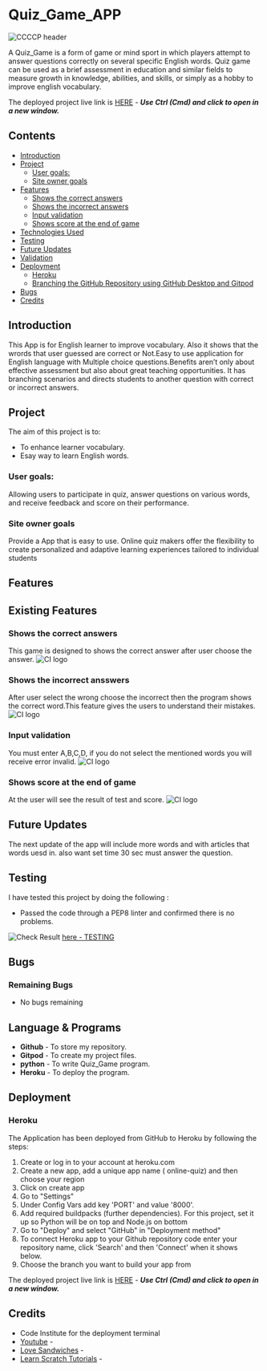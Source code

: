 
# Quiz_Game_APP
![CCCCP header](/assets/images/quize_game.PNG)

A Quiz_Game is a form of game or mind sport in which players attempt to answer questions correctly on several specific English words. Quiz game can be used as a brief assessment in education and similar fields to measure growth in knowledge, abilities, and skills, or simply as a hobby to improve english vocabulary.

The deployed project live link is [HERE](https://online-quiz-3a836d46c6c0.herokuapp.com/) - ***Use Ctrl (Cmd) and click to open in a new window.*** 


## Contents

- [Introduction](#introduction)
- [Project](#project)
  - [User goals:](#user-goals)
  - [Site owner goals](#site-owner-goals)
- [Features](#features)
  - [Shows the correct answers](#show-the-correct-answers)
  - [Shows the incorrect answers](#show-the-incorrect-answers)
  - [Input validation](#input-validation)
  - [Shows score at the end of game](#shows-score-at-the-end-of-game)
- [Technologies Used](#technologies-used)
- [Testing](#testing)
- [Future Updates](#future-updates)  
- [Validation](#validation)
- [Deployment](#deployment)
  - [Heroku](#heroku)
  - [Branching the GitHub Repository using GitHub Desktop and Gitpod](#branching-the-github-repository-using-github-desktop-and-Gitpod)
- [Bugs](#bugs)
- [Credits](#credits)

 

## Introduction
This App is for English learner to improve vocabulary. Also it shows that the wrords that user guessed are correct or Not.Easy to use application for English language with Multiple choice questions.Benefits aren’t only about effective assessment but also about great teaching opportunities. It has branching scenarios and directs students to another question with correct or incorrect answers.

## Project 

The aim of this project is to:

- To enhance learner vocabulary.
- Esay way to learn English words.

### User goals:

Allowing users to participate in quiz, answer questions on various words, and receive feedback and score on their performance.


### Site owner goals

Provide a App that is easy to use.
Online quiz makers offer the flexibility to create personalized and adaptive learning experiences tailored to individual students



## Features
## Existing Features


### Shows the correct answers
This game is designed to shows the correct answer after user choose the answer.
![CI logo](/assets/images/Correct.PNG)

### Shows the incorrect ansswers
After user select the wrong choose the incorrect then the program shows the correct word.This feature gives the users to understand their mistakes.
![CI logo](/assets/images/Incorrect.PNG)

### Input validation 
 You  must enter A,B,C,D, if you do not select the mentioned words you will receive error invalid.
![CI logo](/assets/images/Incorrect.PNG)


### Shows score at the end of game
At the user will see the result of test and score.
![CI logo](/assets/images/score.PNG)



## Future Updates

The next update of the app will include more words and with articles that words uesd in. also want set time 30 sec must answer the question.


## Testing

I have tested this project by doing the following :
- Passed the code through a PEP8 linter and confirmed there is no problems.

![Check Result](/assets/images/testing.PNG)
[here - TESTING]()

## Bugs


### Remaining Bugs
    
- No bugs remaining

## Language & Programs

- **Github** - To store my repository.
- **Gitpod** - To create my project files.
- **python** - To write Quiz_Game program.
- **Heroku** - To deploy the program.

## Deployment

### Heroku

The Application has been deployed from GitHub to Heroku by following the steps:

1. Create or log in to your account at heroku.com
2. Create a new app, add a unique app name ( online-quiz) and then choose your region
3. Click on create app
4. Go to "Settings"
5. Under Config Vars add  key 'PORT' and value '8000'.
6. Add required buildpacks (further dependencies). For this project, set it up so Python will be on top and Node.js on bottom
7. Go to "Deploy" and select "GitHub" in "Deployment method"
8. To connect Heroku app to your Github repository code enter your repository name, click 'Search' and then 'Connect' when it shows below.
9.  Choose the branch you want to build your app from

The deployed project live link is [HERE](https://online-quiz-3a836d46c6c0.herokuapp.com/) - ***Use Ctrl (Cmd) and click to open in a new window.*** 




## Credits
- Code Institute for the deployment terminal
- [Youtube](https://www.youtube.com/) -
- [Love Sandwiches](https://github.com/Code-Institute-Solutions/love-sandwiches-p5-sourcecode) -
- [Learn Scratch Tutorials](https://www.youtube.com/watch?v=U1aUteSg2a4&list=WL&index=2&t=415s) - 


